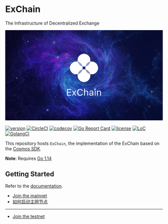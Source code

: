 # ExChain
The Infrastructure of Decentralized Exchange

![banner](./docs/images/okexchain-image.jpg)

[![version](https://img.shields.io/github/tag/okex/exchain.svg)](https://github.com/okex/exchain/releases/latest)
[![CircleCI](https://circleci.com/gh/okex/exchain/tree/dev.svg?style=shield)](https://circleci.com/gh/okex/exchain/tree/dev)
[![codecov](https://codecov.io/gh/okex/okexchain/branch/master/graph/badge.svg)](https://codecov.io/gh/okex/okexchain)
[![Go Report Card](https://goreportcard.com/badge/github.com/okex/exchain)](https://goreportcard.com/report/github.com/okex/exchain)
[![license](https://img.shields.io/badge/license-Apache%202.0-green)](https://github.com/okex/exchain/blob/dev/LICENSE)
[![LoC](https://tokei.rs/b1/github/okex/exchain)](https://github.com/okex/exchain)
[![GolangCI](https://golangci.com/badges/github.com/okex/exchain.svg)](https://golangci.com/r/github.com/okex/exchain)

This repository hosts `ExChain`, the implementation of the ExChain based on the [Cosmos SDK](https://github.com/cosmos/cosmos-sdk).

**Note**: Requires [Go 1.14](https://golang.org/dl/)

## Getting Started
Refer to the [documentation](https://okexchain-docs.readthedocs.io/en/latest/index.html).

- [Join the mainnet](https://github.com/okex/mainnet/blob/main/README.md)
- [如何启动主网节点](https://forum.okt.club/d/174)
  
___
- [Join the testnet](https://github.com/okex/testnet/blob/main/README.md)




